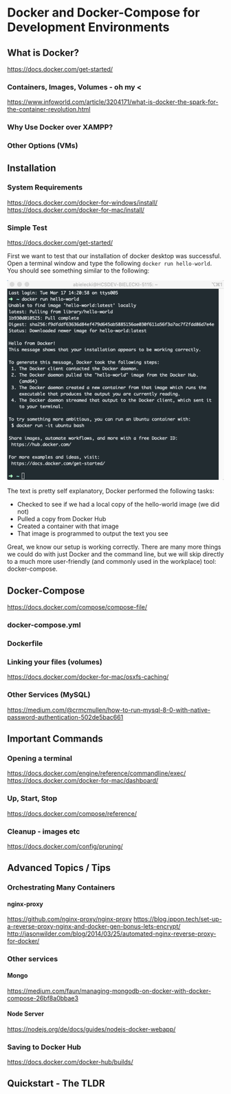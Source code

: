 # Docker and Docker-Compose for Development Environments

## What is Docker? 
<https://docs.docker.com/get-started/>

### Containers, Images, Volumes - oh my <
<https://www.infoworld.com/article/3204171/what-is-docker-the-spark-for-the-container-revolution.html>
### Why Use Docker over XAMPP?
### Other Options (VMs)

## Installation

### System Requirements
<https://docs.docker.com/docker-for-windows/install/>
<https://docs.docker.com/docker-for-mac/install/>

### Simple Test
<https://docs.docker.com/get-started/>

First we want to test that our installation of docker desktop was successful.  Open a terminal 
window and type the following `docker run hello-world`.  You should see something similar to the 
following:

![hello-world example](images/hello-world.png)

The text is pretty self explanatory, Docker performed the following tasks:
* Checked to see if we had a local copy of the hello-world image (we did not)
* Pulled a copy from Docker Hub
* Created a container with that image
* That image is programmed to output the text you see

Great, we know our setup is working correctly. There are many more things we could do with just 
Docker and the command line, but we will skip directly to a much more user-friendly (and commonly 
used in the workplace) tool: docker-compose.

## Docker-Compose
<https://docs.docker.com/compose/compose-file/>
### docker-compose.yml
### Dockerfile
### Linking your files (volumes)
<https://docs.docker.com/docker-for-mac/osxfs-caching/>
### Other Services (MySQL)
<https://medium.com/@crmcmullen/how-to-run-mysql-8-0-with-native-password-authentication-502de5bac661>

## Important Commands
### Opening a terminal
<https://docs.docker.com/engine/reference/commandline/exec/>
<https://docs.docker.com/docker-for-mac/dashboard/>
### Up, Start, Stop
<https://docs.docker.com/compose/reference/>
### Cleanup - images etc
<https://docs.docker.com/config/pruning/>

## Advanced Topics / Tips
### Orchestrating Many Containers
#### nginx-proxy 
<https://github.com/nginx-proxy/nginx-proxy>
<https://blog.ippon.tech/set-up-a-reverse-proxy-nginx-and-docker-gen-bonus-lets-encrypt/>
<http://jasonwilder.com/blog/2014/03/25/automated-nginx-reverse-proxy-for-docker/>


### Other services
#### Mongo
<https://medium.com/faun/managing-mongodb-on-docker-with-docker-compose-26bf8a0bbae3>
#### Node Server 
<https://nodejs.org/de/docs/guides/nodejs-docker-webapp/>

### Saving to Docker Hub
<https://docs.docker.com/docker-hub/builds/>

## Quickstart - The TLDR
